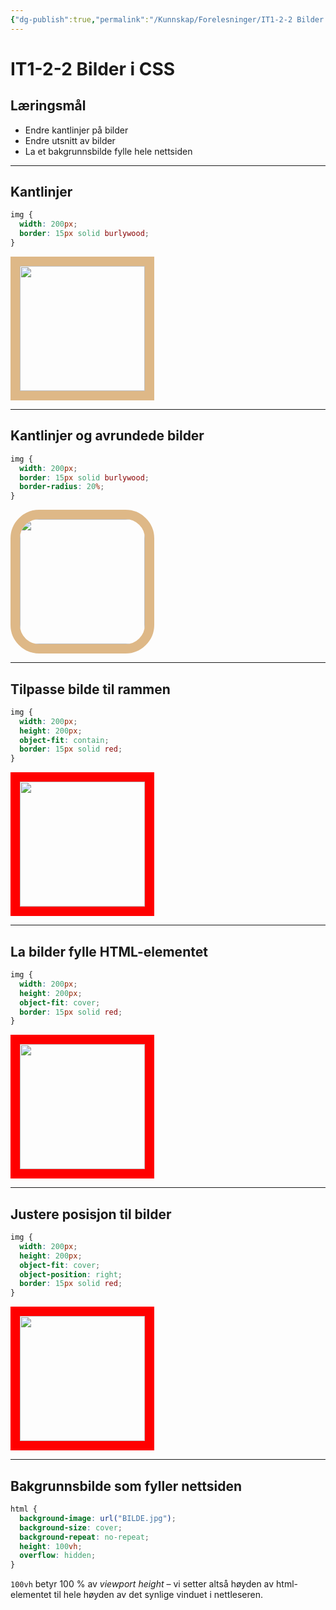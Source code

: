 ```yaml
---
{"dg-publish":true,"permalink":"/Kunnskap/Forelesninger/IT1-2-2 Bilder i CSS/","title":"IT1-2-2 Bilder i CSS","tags":["it1","forelesning"]}
---
```



# IT1-2-2 Bilder i CSS

## Læringsmål

- Endre kantlinjer på bilder
- Endre utsnitt av bilder
- La et bakgrunnsbilde fylle hele nettsiden

---

## Kantlinjer

```css
img {
  width: 200px;
  border: 15px solid burlywood;
}
```

<img style="border:15px solid burlywood; width:200px;" src="https://stalegjelsten.github.io/IT1/36-css-bilder/veps.jpg">

---

## Kantlinjer og avrundede bilder

```css
img {
  width: 200px;
  border: 15px solid burlywood;
  border-radius: 20%;
}
```

<img style="border:15px solid burlywood; width:200px; border-radius:20%;" src="https://stalegjelsten.github.io/IT1/36-css-bilder/veps.jpg">

---

## Tilpasse bilde til rammen

```css
img {
  width: 200px;
  height: 200px;
  object-fit: contain;
  border: 15px solid red;
}
```

<img style=" width: 200px;
				height: 200px;
				object-fit: contain;
				border: 15px solid red;
" src="https://stalegjelsten.github.io/IT1/36-css-bilder/veps.jpg">

---

## La bilder fylle HTML-elementet

```css
img {
  width: 200px;
  height: 200px;
  object-fit: cover;
  border: 15px solid red;
}
```

<img style=" width: 200px;
				height: 200px;
				object-fit: cover;
				object-position: right;
				border: 15px solid red;
" src="https://stalegjelsten.github.io/IT1/36-css-bilder/veps.jpg">

---

## Justere posisjon til bilder

```css
img {
  width: 200px;
  height: 200px;
  object-fit: cover;
  object-position: right;
  border: 15px solid red;
}
```

<img style="width: 200px;
				height: 200px;
				object-fit: cover;
				border: 15px solid red;
" src="https://stalegjelsten.github.io/IT1/36-css-bilder/veps.jpg">

---

## Bakgrunnsbilde som fyller nettsiden

```css
html {
  background-image: url("BILDE.jpg");
  background-size: cover;
  background-repeat: no-repeat;
  height: 100vh;
  overflow: hidden;
}
```

`100vh` betyr 100 % av _viewport height_ – vi setter altså høyden av html-elementet til hele høyden av det synlige vinduet i nettleseren.
